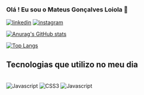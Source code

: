 ### Olá ! Eu sou o Mateus Gonçalves Loiola 👋

[![linkedin](https://img.shields.io/badge/LinkedIn-0077B5?style=for-the-badge&logo=linkedin&logoColor=white)](https://www.linkedin.com/in/mateus-loiola-85b064213/)
[![instagram](https://img.shields.io/badge/Instagram-E4405F?style=for-the-badge&logo=instagram&logoColor=white)](https://www.instagram.com/mateus_loiola_05/)

[![Anurag's GitHub stats](https://github-readme-stats.vercel.app/api?username=LoiolaBr17)](https://github.com/anuraghazra/github-readme-stats)

[![Top Langs](https://github-readme-stats.vercel.app/api/top-langs/?username=LoiolaBr17)](https://github.com/anuraghazra/github-readme-stats)

## Tecnologias que utilizo no meu dia

<div style="display: inline_block"><br>
   <img align="center" alt="Javascript" src="https://img.shields.io/badge/HTML-239120?style=for-the-badge&logo=html5&logoColor=white"/>
   <img align="center" alt="CSS3" src="https://img.shields.io/badge/CSS3-1572B6?style=for-the-badge&logo=css3&logoColor=white"/>
   <img align="center" alt="Javascript" src="https://img.shields.io/badge/JavaScript-323330?style=for-the-badge&logo=javascript&logoColor=F7DF1E" />
</div>


